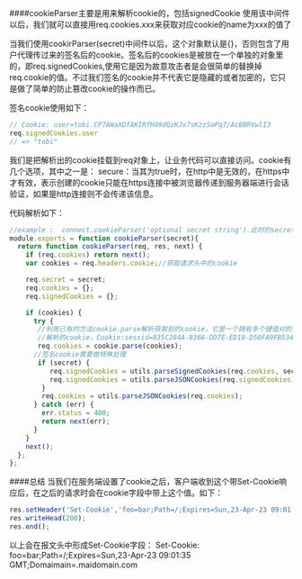 ####cookieParser主要是用来解析cookie的，包括signedCookie
使用该中间件以后，我们就可以直接用req.cookies.xxx来获取对应cookie的name为xxx的值了


当我们使用cookirParser(secret)中间件以后，这个对象默认是{}，否则包含了用户代理传过来的签名后的cookie。签名后的cookies是被放在一个单独的对象里的，即req.signedCookies,使用它是因为故意攻击者是会很简单的替换掉req.cookie的值。不过我们签名的cookie并不代表它是隐藏的或者加密的，它只是做了简单的防止篡改cookie的操作而已。

签名cookie使用如下：
```javascript
// Cookie: user=tobi.CP7AWaXDfAKIRfH49dQzKJx7sKzzSoPq7/AcBBRVwlI3
req.signedCookies.user
// => "tobi"
```

我们是把解析出的cookie挂载到req对象上，让业务代码可以直接访问。cookie有几个选项，其中之一是：
secure：当其为true时，在http中是无效的，在https中才有效，表示创建的cookie只能在https连接中被浏览器传递到服务器端进行会话验证，如果是http连接则不会传递该信息。

代码解析如下：
```javascript
//example :  connect.cookieParser('optional secret string').此时的secret是“optional secret string”
module.exports = function cookieParser(secret){
  return function cookieParser(req, res, next) {
    if (req.cookies) return next();
    var cookies = req.headers.cookie;//获取请求头中的cookie

    req.secret = secret;
    req.cookies = {};
    req.signedCookies = {};

    if (cookies) {
      try {
       //利用已有的方法cookie.parse解析获取到的cookie，它是一个拥有多个键值对的对象，可以通过req.cookies.xxx来获取其值。
       //解析的cookie，Cookie:sessid=835C284A-8366-DD7E-ED10-D50FA9FB534F; isp=true; 
       req.cookies = cookie.parse(cookies);
      //签名cookie需要做特殊处理
       if (secret) {
          req.signedCookies = utils.parseSignedCookies(req.cookies, secret);
          req.signedCookies = utils.parseJSONCookies(req.signedCookies);
        }
        req.cookies = utils.parseJSONCookies(req.cookies);
      } catch (err) {
        err.status = 400;
        return next(err);
      }
    }
    next();
  };
};

```

####总结
当我们在服务端设置了cookie之后，客户端收到这个带Set-Cookie响应后，在之后的请求时会在cookie字段中带上这个值。如下：
```javascript
res.setHeader('Set-Cookie','foo=bar;Path=/;Expires=Sun,23-Apr-23 09:01:35 GMT;Domain=.domain.com;')
res.writeHead(200);
res.end();
```
以上会在报文头中形成Set-Cookie字段：
Set-Cookie: foo=bar;Path=/;Expires=Sun,23-Apr-23 09:01:35 GMT;Domaimain=.maidomain.com